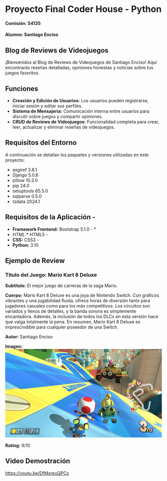# Proyecto Final Coder House - Python
#### Comisión: 54135
#### Alumno: Santiago Enciso

## Blog de Reviews de Videojuegos

¡Bienvenidos al Blog de Reviews de Videojuegos de Santiago Enciso! Aquí encontrarás reseñas detalladas, opiniones honestas y noticias sobre tus juegos favoritos.

## Funciones

- **Creación y Edición de Usuarios:** Los usuarios pueden registrarse, iniciar sesión y editar sus perfiles.
- **Sistema de Mensajería:** Comunicación interna entre usuarios para discutir sobre juegos y compartir opiniones.
- **CRUD de Reviews de Videojuegos:** Funcionalidad completa para crear, leer, actualizar y eliminar reseñas de videojuegos.

## Requisitos del Entorno

A continuación se detallan los paquetes y versiones utilizadas en este proyecto:

- asgiref 3.8.1
- Django 5.0.6
- pillow 10.3.0
- pip 24.0
- setuptools 65.5.0
- sqlparse 0.5.0
- tzdata 2024.1

## Requisitos de la Aplicación  -  
- **Framework Frontend:** Bootstrap 5.1.0 -  *
- *HTML:** HTML5 -  
- **CSS:** CSS3 -  
- **Python:** 3.10

## Ejemplo de Review

### **Titulo del Juego:** Mario Kart 8 Deluxe

**Subtítulo:** El mejor juego de carreras de la saga Mario.

**Cuerpo:**
Mario Kart 8 Deluxe es una joya de Nintendo Switch. Con gráficos vibrantes y una jugabilidad fluida, ofrece horas de diversión tanto para jugadores casuales como para los más competitivos. Los circuitos son variados y llenos de detalles, y la banda sonora es simplemente encantadora. Además, la inclusión de todos los DLCs en esta versión hace que valga totalmente la pena. En resumen, Mario Kart 8 Deluxe es imprescindible para cualquier poseedor de una Switch.

**Autor:** Santiago Enciso

**Imagen:**
![Mario Kart 8 Deluxe](readmeFiles/mariokart.jpg)

**Rating:** 9/10



## Video Demostración

https://youtu.be/DfMxreuQPCs
